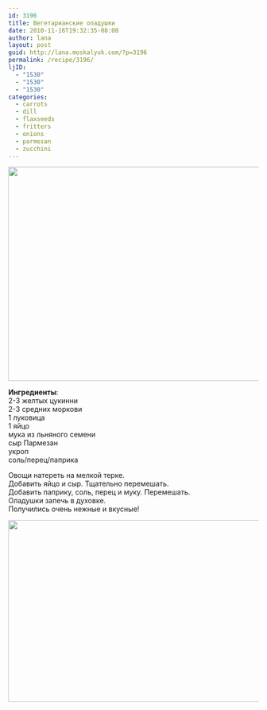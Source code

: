 ```yaml
---
id: 3196
title: Вегетарианские оладушки
date: 2010-11-16T19:32:35-08:00
author: lana
layout: post
guid: http://lana.moskalyuk.com/?p=3196
permalink: /recipe/3196/
ljID:
  - "1530"
  - "1530"
  - "1530"
categories:
  - carrots
  - dill
  - flaxseeds
  - fritters
  - onions
  - parmesan
  - zucchini
---
```

<img loading="lazy" class="alignnone" title="vegetarian fritters" src="http://farm5.static.flickr.com/4145/5177341467_00c2bc1942_z.jpg" alt="" width="640" height="431" />

**Ингредиенты**:  
2-3 желтых цукинни  
2-3 средних моркови  
1 луковица  
1 яйцо  
мука из льняного семени  
сыр Пармезан  
укроп  
соль/перец/паприка

Овощи натереть на мелкой терке.  
Добавить яйцо и сыр. Тщательно перемешать.  
Добавить паприку, соль, перец и муку. Перемешать.  
Оладушки запечь в духовке.  
Получились очень нежные и вкусные!

<img loading="lazy" class="alignnone" title="fritters" src="http://farm2.static.flickr.com/1414/5177947052_540d693dee_z.jpg" alt="" width="640" height="366" />